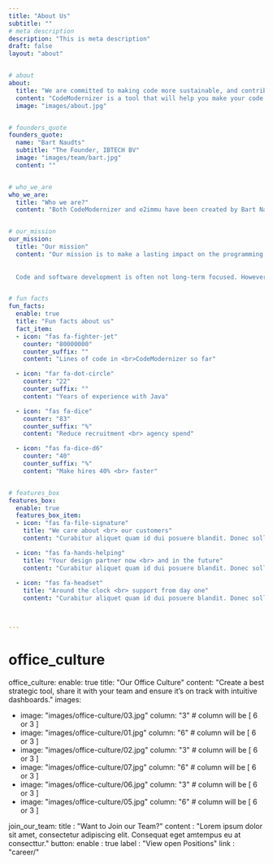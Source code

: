 ```yaml
---
title: "About Us"
subtitle: ""
# meta description
description: "This is meta description"
draft: false
layout: "about"


# about
about:
  title: "We are committed to making code more sustainable, and contributing to the Java community"
  content: "CodeModernizer is a tool that will help you make your code last not just years, but decades, by modernizing it. It uses the static code analyzer [e2immu](https://e2immu.org), that focusses on immutability."
  image: "images/about.jpg"


# founders_quote
founders_quote:
  name: "Bart Naudts"
  subtitle: "The Founder, IBTECH BV"
  image: "images/team/bart.jpg"
  content: ""


# who_we_are
who_we_are:
  title: "Who we are?"
  content: "Both CodeModernizer and e2immu have been created by Bart Naudts, a software engineer working with Java for more than  two decades, and subsequently fall under the IBTECH BV company. After working together with countless programmers on numerous projects, the need for a tool that modernizes and updates code was an obviously visible. With the help from some collaborators, the product CodeModernizer is being realized, alongside the open-source e2immu project."


# our_mission
our_mission:
  title: "Our mission"
  content: "Our mission is to make a lasting impact on the programming world with tools for code that lasts longer and that is more sustainable.
  
  
  Code and software development is often not long-term focused. However, this model of building systems that last a couple of years and have to be redesigned, rewritten and replaced is far from sustainable and efficient. We believe this can be done differently."


# fun facts
fun_facts:
  enable: true
  title: "Fun facts about us"
  fact_item:
  - icon: "fas fa-fighter-jet"
    counter: "80000000"
    counter_suffix: ""
    content: "Lines of code in <br>CodeModernizer so far"

  - icon: "far fa-dot-circle"
    counter: "22"
    counter_suffix: ""
    content: "Years of experience with Java"

  - icon: "fas fa-dice"
    counter: "83"
    counter_suffix: "%"
    content: "Reduce recruitment <br> agency spend"

  - icon: "fas fa-dice-d6"
    counter: "40"
    counter_suffix: "%"
    content: "Make hires 40% <br> faster"


# features_box
features_box:
  enable: true
  features_box_item:
  - icon: "fas fa-file-signature"
    title: "We care about <br> our customers"
    content: "Curabitur aliquet quam id dui posuere blandit. Donec sollicitudin molestie malesuada praesent."

  - icon: "fas fa-hands-helping"
    title: "Your design partner now <br> and in the future"
    content: "Curabitur aliquet quam id dui posuere blandit. Donec sollicitudin molestie malesuada praesent."
    
  - icon: "fas fa-headset"
    title: "Around the clock <br> support from day one"
    content: "Curabitur aliquet quam id dui posuere blandit. Donec sollicitudin molestie malesuada praesent."



---
```


# office_culture
office_culture:
  enable: true
  title: "Our Office Culture"
  content: "Create a best strategic tool, share it with your team and ensure it’s on track with intuitive dashboards."
  images:
  - image: "images/office-culture/03.jpg"
    column: "3" # column will be [ 6 or 3 ]
  - image: "images/office-culture/01.jpg"
    column: "6" # column will be [ 6 or 3 ]
  - image: "images/office-culture/02.jpg"
    column: "3" # column will be [ 6 or 3 ]
  - image: "images/office-culture/07.jpg"
    column: "6" # column will be [ 6 or 3 ]
  - image: "images/office-culture/06.jpg"
    column: "3" # column will be [ 6 or 3 ]
  - image: "images/office-culture/05.jpg"
    column: "6" # column will be [ 6 or 3 ]

  join_our_team: 
    title : "Want to Join our Team?"
    content : "Lorem ipsum dolor sit amet, consectetur adipiscing elit. Consequat eget amtempus eu at consecttur."
    button:
      enable : true
      label : "View open Positions"
      link : "career/"